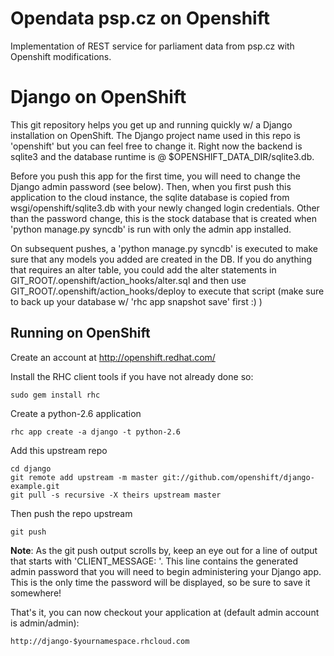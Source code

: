 Opendata psp.cz on Openshift
============================

Implementation of REST service for parliament data from psp.cz with
Openshift modifications.

Django on OpenShift
===================

This git repository helps you get up and running quickly w/ a Django
installation on OpenShift.  The Django project name used in this repo
is 'openshift' but you can feel free to change it.  Right now the
backend is sqlite3 and the database runtime is @
$OPENSHIFT_DATA_DIR/sqlite3.db.

Before you push this app for the first time, you will need to change
the Django admin password (see below). Then, when you first push this
application to the cloud instance, the sqlite database is copied from
wsgi/openshift/sqlite3.db with your newly changed login
credentials. Other than the password change, this is the stock
database that is created when 'python manage.py syncdb' is run with
only the admin app installed.

On subsequent pushes, a 'python manage.py syncdb' is executed to make
sure that any models you added are created in the DB.  If you do
anything that requires an alter table, you could add the alter
statements in GIT_ROOT/.openshift/action_hooks/alter.sql and then use
GIT_ROOT/.openshift/action_hooks/deploy to execute that script (make
sure to back up your database w/ 'rhc app snapshot save' first :) )


Running on OpenShift
--------------------

Create an account at http://openshift.redhat.com/

Install the RHC client tools if you have not already done so:
    
    sudo gem install rhc

Create a python-2.6 application

    rhc app create -a django -t python-2.6

Add this upstream repo

    cd django
    git remote add upstream -m master git://github.com/openshift/django-example.git
    git pull -s recursive -X theirs upstream master

Then push the repo upstream

    git push
	
**Note**: As the git push output scrolls by, keep an eye out for a
  line of output that starts with 'CLIENT_MESSAGE: '. This line
  contains the generated admin password that you will need to begin
  administering your Django app. This is the only time the password
  will be displayed, so be sure to save it somewhere!

That's it, you can now checkout your application at (default admin account is admin/admin):

    http://django-$yournamespace.rhcloud.com
